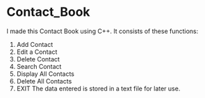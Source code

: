 # Contact_Book
I made this Contact Book using C++.
It consists of these functions:
1. Add Contact
2. Edit a Contact
3. Delete Contact
4. Search Contact
5. Display All Contacts
6. Delete All Contacts
7. EXIT
The data entered is stored in a text file for later use.
